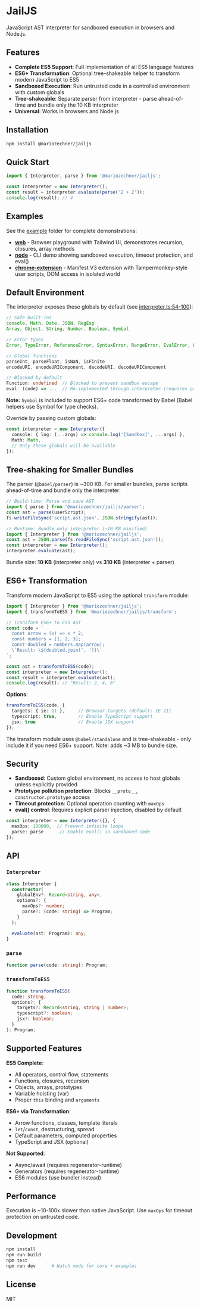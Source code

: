# JailJS

JavaScript AST interpreter for sandboxed execution in browsers and Node.js.

## Features

- **Complete ES5 Support**: Full implementation of all ES5 language features
- **ES6+ Transformation**: Optional tree-shakeable helper to transform modern JavaScript to ES5
- **Sandboxed Execution**: Run untrusted code in a controlled environment with custom globals
- **Tree-shakeable**: Separate parser from interpreter - parse ahead-of-time and bundle only the 10 KB interpreter
- **Universal**: Works in browsers and Node.js

## Installation

```bash
npm install @mariozechner/jailjs
```

## Quick Start

```typescript
import { Interpreter, parse } from '@mariozechner/jailjs';

const interpreter = new Interpreter();
const result = interpreter.evaluate(parse('2 + 2'));
console.log(result); // 4
```

## Examples

See the [example](example/) folder for complete demonstrations:

- **[web](example/web)** - Browser playground with Tailwind UI, demonstrates recursion, closures, array methods
- **[node](example/node)** - CLI demo showing sandboxed execution, timeout protection, and eval()
- **[chrome-extension](example/chrome-extension)** - Manifest V3 extension with Tampermonkey-style user scripts, DOM access in isolated world

## Default Environment

The interpreter exposes these globals by default (see [interpreter.ts:54-100](src/interpreter.ts#L54-L100)):

```typescript
// Safe built-ins
console, Math, Date, JSON, RegExp
Array, Object, String, Number, Boolean, Symbol

// Error types
Error, TypeError, ReferenceError, SyntaxError, RangeError, EvalError, URIError

// Global functions
parseInt, parseFloat, isNaN, isFinite
encodeURI, encodeURIComponent, decodeURI, decodeURIComponent

// Blocked by default
Function: undefined  // Blocked to prevent sandbox escape
eval: (code) => ...  // Re-implemented through interpreter (requires parser injection)
```

**Note:** `Symbol` is included to support ES6+ code transformed by Babel (Babel helpers use Symbol for type checks).

Override by passing custom globals:

```typescript
const interpreter = new Interpreter({
  console: { log: (...args) => console.log('[Sandbox]', ...args) },
  Math: Math,
  // Only these globals will be available
});
```

## Tree-shaking for Smaller Bundles

The parser (`@babel/parser`) is ~300 KB. For smaller bundles, parse scripts ahead-of-time and bundle only the interpreter:

```typescript
// Build-time: Parse and save AST
import { parse } from '@mariozechner/jailjs/parser';
const ast = parse(userScript);
fs.writeFileSync('script.ast.json', JSON.stringify(ast));

// Runtime: Bundle only interpreter (~10 KB minified)
import { Interpreter } from '@mariozechner/jailjs';
const ast = JSON.parse(fs.readFileSync('script.ast.json'));
const interpreter = new Interpreter();
interpreter.evaluate(ast);
```

Bundle size: **10 KB** (interpreter only) vs **310 KB** (interpreter + parser)

## ES6+ Transformation

Transform modern JavaScript to ES5 using the optional `transform` module:

```typescript
import { Interpreter } from '@mariozechner/jailjs';
import { transformToES5 } from '@mariozechner/jailjs/transform';

// Transform ES6+ to ES5 AST
const code = `
  const arrow = (x) => x * 2;
  const numbers = [1, 2, 3];
  const doubled = numbers.map(arrow);
  \`Result: \${doubled.join(', ')}\`
`;

const ast = transformToES5(code);
const interpreter = new Interpreter();
const result = interpreter.evaluate(ast);
console.log(result); // "Result: 2, 4, 6"
```

**Options**:

```typescript
transformToES5(code, {
  targets: { ie: 11 },     // Browser targets (default: IE 11)
  typescript: true,        // Enable TypeScript support
  jsx: true                // Enable JSX support
});
```

The transform module uses `@babel/standalone` and is tree-shakeable - only include it if you need ES6+ support. Note: adds ~3 MB to bundle size.

## Security

- **Sandboxed**: Custom global environment, no access to host globals unless explicitly provided
- **Prototype pollution protection**: Blocks `__proto__`, `constructor.prototype` access
- **Timeout protection**: Optional operation counting with `maxOps`
- **eval() control**: Requires explicit parser injection, disabled by default

```typescript
const interpreter = new Interpreter({}, {
  maxOps: 100000,  // Prevent infinite loops
  parse: parse      // Enable eval() in sandboxed code
});
```

## API

### `Interpreter`

```typescript
class Interpreter {
  constructor(
    globalEnv?: Record<string, any>,
    options?: {
      maxOps?: number;
      parse?: (code: string) => Program;
    }
  );

  evaluate(ast: Program): any;
}
```

### `parse`

```typescript
function parse(code: string): Program;
```

### `transformToES5`

```typescript
function transformToES5(
  code: string,
  options?: {
    targets?: Record<string, string | number>;
    typescript?: boolean;
    jsx?: boolean;
  }
): Program;
```

## Supported Features

**ES5 Complete**:
- All operators, control flow, statements
- Functions, closures, recursion
- Objects, arrays, prototypes
- Variable hoisting (var)
- Proper `this` binding and `arguments`

**ES6+ via Transformation**:
- Arrow functions, classes, template literals
- `let`/`const`, destructuring, spread
- Default parameters, computed properties
- TypeScript and JSX (optional)

**Not Supported**:
- Async/await (requires regenerator-runtime)
- Generators (requires regenerator-runtime)
- ES6 modules (use bundler instead)

## Performance

Execution is ~10-100x slower than native JavaScript. Use `maxOps` for timeout protection on untrusted code.

## Development

```bash
npm install
npm run build
npm test
npm run dev      # Watch mode for core + examples
```

## License

MIT
